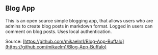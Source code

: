 ## Blog App

This is an open source simple blogging app, that allows users who are admins to create blog posts in markdown format. Logged in users can comment on blog posts. Uses local authentication.

Source: [https://github.com/mikaelm1/Blog-App-Buffalo](https://github.com/mikaelm1/Blog-App-Buffalo)
